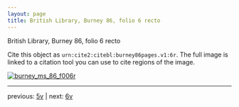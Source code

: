 ```yaml
---
layout: page
title: British Library, Burney 86, folio 6 recto
---
```


British Library, Burney 86, folio 6 recto

Cite this object as `urn:cite2:citebl:burney86pages.v1:6r`.  The full image is linked to a citation tool you can use to cite regions of the image.

[![burney_ms_86_f006r](http://www.homermultitext.org/iipsrv?IIIF=/project/homer/pyramidal/deepzoom/citebl/burney86imgs/v1/burney_ms_86_f006r.tif/full/800,/0/default.jpg)](http://www.homermultitext.org/ict2/?urn=urn:cite2:citebl:burney86imgs.v1:burney_ms_86_f006r) 

---

previous:  [5v](../5v/) | next: [6v](../6v/)